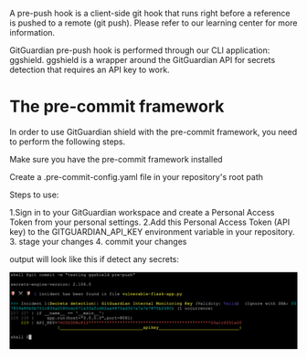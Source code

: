 A pre-push hook is a client-side git hook that runs right before a reference is pushed to a remote (git push). Please refer to our learning center for more information.

GitGuardian pre-push hook is performed through our CLI application: ggshield. ggshield is a wrapper around the GitGuardian API for secrets detection that requires an API key to work.

# The pre-commit framework
In order to use GitGuardian shield with the pre-commit framework, you need to perform the following steps.

Make sure you have the pre-commit framework installed

Create a .pre-commit-config.yaml file in your repository's root path

Steps to use:

1.Sign in to your GitGuardian workspace and create a Personal Access Token from your personal settings.
2.Add this Personal Access Token (API key) to the GITGUARDIAN_API_KEY environment variable in your repository.
3. stage your changes
4. commit your changes

output will look like this if detect any secrets:

![Screenshot](screenshot.png)

